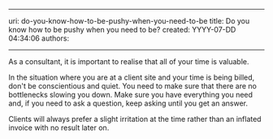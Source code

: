 

---
uri: do-you-know-how-to-be-pushy-when-you-need-to-be
title: Do you know how to be pushy when you need to be?
created: YYYY-07-DD 04:34:06
authors:

---




<span class='intro'> As a consultant, it is important to realise that all of your time is valuable.  </span>

<p>In the situation where you are at a client site and your time is being billed, don't be conscientious and quiet. You need to make sure that there are no bottlenecks slowing you down. Make sure you have everything you need and, if you need to ask a question, keep asking until you get an answer. </p>
<p>Clients will always prefer a slight irritation at the time rather than an inflated invoice with no result later on.</p>


